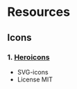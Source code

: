 # Resources #

## Icons ##

### 1. [Heroicons](https://heroicons.com/) ###
* SVG-icons
* License MIT
